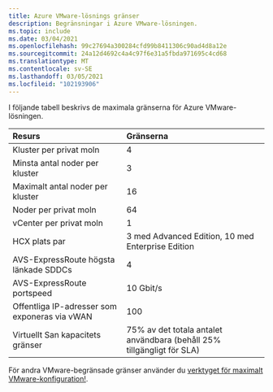 ```yaml
---
title: Azure VMware-lösnings gränser
description: Begränsningar i Azure VMware-lösningen.
ms.topic: include
ms.date: 03/04/2021
ms.openlocfilehash: 99c27694a300284cfd99b8411306c90ad4d8a12e
ms.sourcegitcommit: 24a12d4692c4a4c97f6e31a5fbda971695c4cd68
ms.translationtype: MT
ms.contentlocale: sv-SE
ms.lasthandoff: 03/05/2021
ms.locfileid: "102193906"
---
```

<!-- Used in /azure/azure-resource-manager/management/azure-subscription-service-limits.md -->

I följande tabell beskrivs de maximala gränserna för Azure VMware-lösningen.

| **Resurs** | **Gränserna** |
| :-- | :-- |
| Kluster per privat moln | 4 |
| Minsta antal noder per kluster | 3 |
| Maximalt antal noder per kluster | 16 |
| Noder per privat moln | 64 |
| vCenter per privat moln | 1  |
| HCX plats par | 3 med Advanced Edition, 10 med Enterprise Edition |
| AVS-ExpressRoute högsta länkade SDDCs | 4 |
| AVS-ExpressRoute portspeed | 10 Gbit/s | 
| Offentliga IP-adresser som exponeras via vWAN | 100 |
| Virtuellt San kapacitets gränser | 75% av det totala antalet användbara (behåll 25% tillgängligt för SLA)  |

För andra VMware-begränsade gränser använder du [verktyget för maximalt VMware-konfiguration!](https://configmax.vmware.com/).
